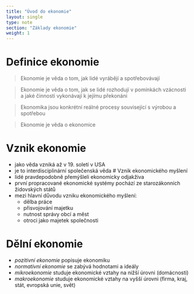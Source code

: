 ```yaml
---
title: "Úvod do ekonomie"
layout: single
type: note
section: "Základy ekonomie"
weight: 1
---
```

# Definice ekonomie
> Ekonomie je věda o tom, jak lidé vyrábějí a spotřebovávají

> Ekonomie je věda o tom, jak se lidé rozhodují v pomínkách vzácnosti a jaké činnosti vykonávají k jejímu překonáni

> Ekonomika jsou konkrétní reálné procesy související s výrobou a spotřebou

> Ekonomie je věda o ekonomice
# Vznik ekonomie
- jako věda vzniká až v 19. soletí v USA
- je to interdisciplinární společenská věda
# Vznik ekonomického myšlení
- lidé pravdepodobně přemýšleli ekonomicky odjakživa
- první propracované ekonomické systémy pochází ze starozákonních židovských států
- mezi hlavní důvodu vzniku ekonomického myšlení:
    - dělba práce
    - přisvojování majetku
    - nutnost správy obcí a měst
    - otroci jako majetek společnosti
# Dělní ekonomie
- *pozitivní ekonomie* popisuje ekonomiku
- *normativní ekonomie* se zabývá hodnotami a ideály
- *mikroekonomie* studuje ekonomické vztahy na nižší úrovni (domácnosti)
- *makroekonomie* studuje ekonomické vztahy na vyšší úrovni (firma, kraj, stát, evropská unie, svět)
